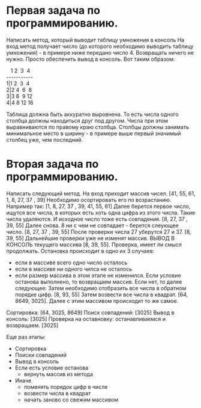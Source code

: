 # Первая задача по программированию.
Написать метод, который выводит таблицу умножения в консоль
На вход метод получает число (до которого необходимо выводить таблицу умножения) - в примере ниже передано число 4. Возвращать ничего не нужно. Просто обеспечить вывод в консоль. Вот таким образом: 

&nbsp;&nbsp;&nbsp;1 2 &nbsp;3 &nbsp;4    
\-----------\
1|1 2  &nbsp;3 &nbsp;4  
2|2 4  &nbsp;6 &nbsp;8  
3|3 6  &nbsp;9 12  
4|4 8 12 16  

Таблица должна быть аккуратно выровнена. То есть числа одного столбца должны находиться друг под другом. Числа при этом выравниваются по правому краю столбца. Столбцы должны занимать минимальное место в ширину - в примере выше первый значимый столбец уже, чем последний.

# Вторая задача по программированию.
Написать следующий метод. На вход приходит массив чисел.
[41, 55, 61, 1, 8, 27, 37 , 39]
Необходимо осортировать его по возрастанию. Например так:
[1, 8, 27, 37 , 39, 41, 55, 61]
Далее берется первое число, ищутся все числа, в которых есть хоть одна цифра из этого числа. Такие числа удаляются. И исходное число тоже есть совпадения.
[8, 27, 37 , 39, 55]
Далее снова. 8 ни  с чем не совпадает - берется слеующее число.
[8, 27, 37 , 39, 55]
После проверки числа 27 уберутся 27 и 37.
[8, 39, 55]
Дальнейшие проверки уже не изменят массив.
ВЫВОД В КОНСОЛЬ текущего массива [8, 39, 55].
Проверка, имеет ли смысл продолжать. Остановка происходит в одно их 3 случаев:
- если в массиве всего одно число осталось
- если в массиве ни одного чилса не осталось
- если размер массива в этом этапе не изменился.
Если условие останова выполнено, то возвращаем массив. Если нет, то далее следующее:
Затем необходимо отобразить все числа в обратном порядке цифр.
[8, 93, 55]
Затем возвести все числа в квадрат.
[64, 8649, 3025]. Далее с этим массивом происходит то же самое.

Сортировка: [64, 3025, 8649]
Поиск совпадений: [3025]
Вывод в консоль: [3025]
Проверка на оставновку: останавливаемся и возвращаем. [3025]

Еще раз этапы:
- Сортировка
- Поиски совпадений
- Вывод в консоль
- Если есть условие останова
   - вернуть массив из метода
- Иначе
   - поменять порядок цифр в числе
   - возвести числа в квадрат
   - начать заново со свежим массивом
